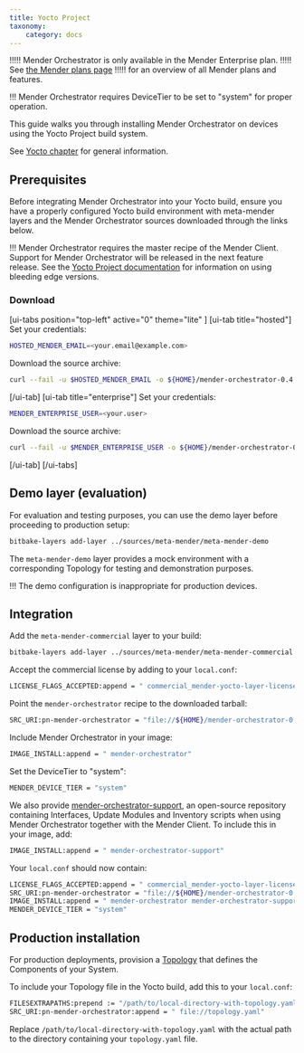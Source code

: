 ```yaml
---
title: Yocto Project
taxonomy:
    category: docs
---
```


!!!!! Mender Orchestrator is only available in the Mender Enterprise plan.
!!!!! See [the Mender plans page](https://mender.io/pricing/plans?target=_blank)
!!!!! for an overview of all Mender plans and features.

!!! Mender Orchestrator requires DeviceTier to be set to "system" for proper operation.

This guide walks you through installing Mender Orchestrator on devices using the Yocto Project build system.

See [Yocto chapter](../../../05.Operating-System-updates-Yocto-Project/) for general information.

## Prerequisites

Before integrating Mender Orchestrator into your Yocto build, ensure you have a properly configured
Yocto build environment with meta-mender layers and the Mender Orchestrator sources downloaded through
the links below.

<!--AUTOVERSION: "% recipe"/ignore -->
!!! Mender Orchestrator requires the master recipe of the Mender Client. Support for Mender Orchestrator will be released in the next feature release. See the [Yocto Project documentation](../../../05.Operating-System-updates-Yocto-Project/03.Build-for-demo/docs.md#configuring-the-build) for information on using bleeding edge versions.

### Download

[ui-tabs position="top-left" active="0" theme="lite" ]
[ui-tab title="hosted"]
Set your credentials:
```bash
HOSTED_MENDER_EMAIL=<your.email@example.com>
```

Download the source archive:
<!--AUTOVERSION: "/mender-orchestrator/yocto/%/"/mender-orchestrator "/mender-orchestrator-%.tar.xz"/mender-orchestrator -->
```bash
curl --fail -u $HOSTED_MENDER_EMAIL -o ${HOME}/mender-orchestrator-0.4.0.tar.xz https://downloads.customer.mender.io/content/hosted/mender-orchestrator/yocto/0.4.0/mender-orchestrator-0.4.0.tar.xz
```
[/ui-tab]
[ui-tab title="enterprise"]
Set your credentials:
```bash
MENDER_ENTERPRISE_USER=<your.user>
```

Download the source archive:
<!--AUTOVERSION: "/mender-orchestrator/yocto/%/"/mender-orchestrator "/mender-orchestrator-%.tar.xz"/mender-orchestrator -->
```bash
curl --fail -u $MENDER_ENTERPRISE_USER -o ${HOME}/mender-orchestrator-0.4.0.tar.xz https://downloads.customer.mender.io/content/on-prem/mender-orchestrator/yocto/0.4.0/mender-orchestrator-0.4.0.tar.xz
```
[/ui-tab]
[/ui-tabs]

## Demo layer (evaluation)

For evaluation and testing purposes, you can use the demo layer before proceeding to production setup:

```bash
bitbake-layers add-layer ../sources/meta-mender/meta-mender-demo
```

The `meta-mender-demo` layer provides a mock environment with a corresponding Topology for testing and demonstration purposes.

!!! The demo configuration is inappropriate for production devices.

## Integration


Add the `meta-mender-commercial` layer to your build:

```bash
bitbake-layers add-layer ../sources/meta-mender/meta-mender-commercial
```

Accept the commercial license by adding to your `local.conf`:

```bash
LICENSE_FLAGS_ACCEPTED:append = " commercial_mender-yocto-layer-license"
```

Point the `mender-orchestrator` recipe to the downloaded tarball:

<!--AUTOVERSION: "/mender-orchestrator-%.tar.xz"/mender-orchestrator -->
```bash
SRC_URI:pn-mender-orchestrator = "file://${HOME}/mender-orchestrator-0.4.0.tar.xz"
```

Include Mender Orchestrator in your image:

```bash
IMAGE_INSTALL:append = " mender-orchestrator"
```

Set the DeviceTier to "system":

```bash
MENDER_DEVICE_TIER = "system"
```

We also provide [mender-orchestrator-support](https://github.com/mendersoftware/mender-orchestrator-support),
an open-source repository containing Interfaces, Update Modules and Inventory scripts when
using Mender Orchestrator together with the Mender Client. To include this in your image, add:

```bash
IMAGE_INSTALL:append = " mender-orchestrator-support"
```

Your `local.conf` should now contain:

<!--AUTOVERSION: "/mender-orchestrator-%.tar.xz"/mender-orchestrator -->
```bash
LICENSE_FLAGS_ACCEPTED:append = " commercial_mender-yocto-layer-license"
SRC_URI:pn-mender-orchestrator = "file://${HOME}/mender-orchestrator-0.4.0.tar.xz"
IMAGE_INSTALL:append = " mender-orchestrator mender-orchestrator-support"
MENDER_DEVICE_TIER = "system"
```

## Production installation

For production deployments, provision a [Topology](../../03.Topology/docs.md) that defines the Components of your System.

To include your Topology file in the Yocto build, add this to your `local.conf`:

```bash
FILESEXTRAPATHS:prepend := "/path/to/local-directory-with-topology.yaml:"
SRC_URI:pn-mender-orchestrator:append = " file://topology.yaml"
```

Replace `/path/to/local-directory-with-topology.yaml` with the actual path to the directory containing your `topology.yaml` file.
